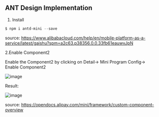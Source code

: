 ## ANT Design Implementation

1. Install

```powershell
$ npm i antd-mini --save
```

source: https://www.alibabacloud.com/help/en/mobile-platform-as-a-service/latest/gaishu?spm=a2c63.p38356.0.0.33fb61eauwvJpN

2.Enable Component2

Enable the Component2 by clicking on Detail-> Mini Program Config-> Enable Component2

![image](https://github.com/ascaryaaa/learn-mpaas/assets/73589875/a0315a66-fa22-4196-b389-f7f39046da99)

Result:

![image](https://github.com/ascaryaaa/learn-mpaas/assets/73589875/65c5e42c-de61-4ea0-99f9-55294bf7fd4e)

source: https://opendocs.alipay.com/mini/framework/custom-component-overview
